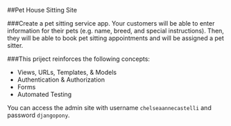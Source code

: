 ##Pet House Sitting Site

###Create a pet sitting service app. Your customers will be able to enter information for their pets (e.g. name, breed, and special instructions). Then, they will be able to book pet sitting appointments and will be assigned a pet sitter.

###This priject reinforces the following concepts:
- Views, URLs, Templates, & Models
- Authentication & Authorization
- Forms
- Automated Testing

You can access the admin site with username `chelseaannecastelli` and password `djangopony`.